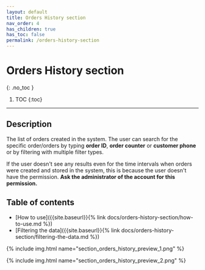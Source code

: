 ```yaml
---
layout: default
title: Orders History section
nav_order: 4
has_children: true
has_toc: false
permalink: /orders-history-section
---
```


# Orders History section
{: .no_toc }

1. TOC
{:toc}

---

## Description
The list of orders created in the system. The user can search for the specific order/orders by typing **order ID**, **order counter** or **customer phone** or by filtering with multiple filter types. 

<span class="text-red-200">If the user doesn't see any results even for the time intervals when orders were created and stored in the system, this is because the user doesn't have the permission. **Ask the administrator of the account for this permission.**</span>

## Table of contents
- [How to use]({{site.baseurl}}{% link docs/orders-history-section/how-to-use.md %})
- [Filtering the data]({{site.baseurl}}{% link docs/orders-history-section/filtering-the-data.md %})


{% include img.html name="section_orders_history_preview_1.png" %}

{% include img.html name="section_orders_history_preview_2.png" %}